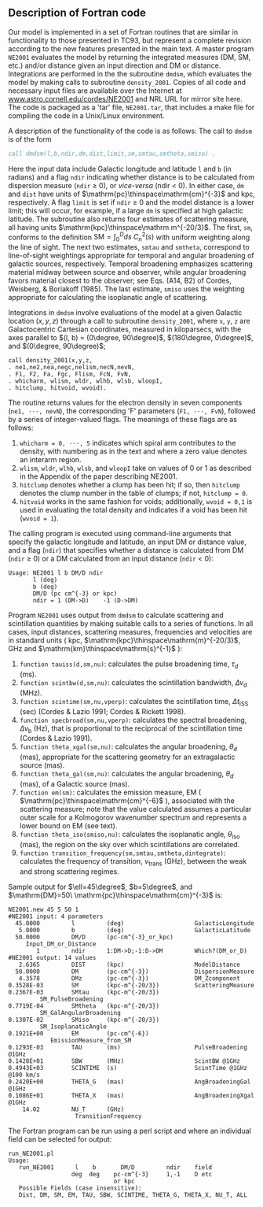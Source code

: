 ## Description of Fortran code
Our model is implemented in a set of Fortran routines that are similar in functionality to those presented in TC93, but represent a complete revision according to the new features presented in the main text. A master program `NE2001` evaluates the model by returning the integrated measures (DM, SM, etc.) and/or distance given an input direction and DM or distance. Integrations are performed in the the subroutine `dmdsm`, which evaluates the model by making calls to subroutine `density_2001`. Copies of all code and necessary input files are available over the Internet at www.astro.cornell.edu/cordes/NE2001 and NRL URL for mirror site here. The code is packaged as a 'tar' file, `NE2001.tar`, that includes a make file for compiling the code in a Unix/Linux environment.

A description of the functionality of the code is as follows: The call to `dmdsm` is of the form
```fortran
call dmdsm(l,b,ndir,dm,dist,limit,sm,smtau,smtheta,smiso) .
```
Here the input data include Galactic longitude and latitude `l` and `b` (in radians) and a flag `ndir` indicating whether distance is to be calculated from dispersion measure (`ndir` $\ge$ 0), or *vice-versa* (ndir < 0). In either case, `dm` and `dist` have units of $\mathrm{pc}\thinspace\mathrm{cm}^{-3}$ and $\mathrm{kpc}$, respectively. A flag `limit` is set if `ndir` $\ge$ 0 and the model distance is a lower limit; this will occur, for example, if a large `dm` is specified at high galactic latitude. The subroutine also returns four estimates of scattering measure, all having units $\mathrm{kpc}\thinspace\mathrm m^{-20/3}$. The first, `sm`, conforms to the definition $\mathrm{SM} = \int_0^D ds\ C^2_n(s)$ with uniform weighting along the line of sight. The next two estimates, `smtau` and `smtheta`, correspond to line-of-sight weightings appropriate for temporal and angular broadening of galactic sources, respectively. Temporal broadening emphasizes scattering material midway between source and observer, while angular broadening favors material closest to the observer; see Eqs. (A14, B2) of Cordes, Weisberg, & Boriakoff (1985). The last estimate, `smiso` uses the weighting appropriate for calculating the isoplanatic angle of scattering.

Integrations in `dmdsm` involve evaluations of the model at a given Galactic location $(x, y, z)$ through a call to subroutine `density_2001`, where `x`, `y`, `z` are Galactocentric Cartesian coordinates, measured in kiloparsecs, with the axes parallel to $(l, b) = (0\degree, 90\degree)$, $(180\degree, 0\degree)$, and $(0\degree, 90\degree)$;
```
call density_2001(x,y,z,
. ne1,ne2,nea,negc,nelism,necN,nevN,
. F1, F2, Fa, Fgc, Flism, FcN, FvN,
. whicharm, wlism, wldr, wlhb, wlsb, wloopI,  
. hitclump, hitvoid, wvoid).  
```
The routine returns values for the electron density in seven components (`ne1, ···, nevN`), the corresponding 'F' parameters (`F1, ···, FvN`), followed by a series of integer-valued flags. The meanings of these flags are as follows:
1. `whicharm = 0, ···, 5` indicates which spiral arm contributes to the density, with numbering as in the text and where a zero value denotes an interarm region.
2. `wlism`, `wldr`, `wlhb`, `wlsb`, and `wloopI` take on values of 0 or 1 as described in the Appendix of the paper describing NE2001.
3. `hitclump` denotes whether a clump has been hit; if so, then `hitclump` denotes the clump number in the table of clumps; if not, `hitclump = 0`.
4. `hitvoid` works in the same fashion for voids; additionally, `wvoid = 0,1` is used in evaluating the total density and indicates if a void has been hit (`wvoid = 1`).

The calling program is executed using command-line arguments that specify the galactic longitude and latitude, an input DM or distance value, and a flag (`ndir`) that specifies whether a distance is calculated from DM (`ndir` $\ge$ 0) or a DM calculated from an input distance (`ndir` < 0):
```
Usage: NE2001 l b DM/D ndir  
       l (deg)  
       b (deg)  
       DM/D (pc cm^{-3} or kpc)  
       ndir = 1 (DM->D)    -1 (D->DM)  
```

Program `NE2001` uses output from `dmdsm` to calculate scattering and scintillation quantities by making suitable calls to a series of functions. In all cases, input distances, scattering measures, frequencies and velocities are in standard units ( $\mathrm{kpc}$, $\mathrm{kpc}\thinspace\mathrm{m}^{-20/3}$, $\mathrm{GHz}$ and $\mathrm{km}\thinspace\mathrm{s}^{-1}$ ):
1. `function tauiss(d,sm,nu)`: calculates the pulse broadening time, $\tau_d$ (ms).
2. `function scintbw(d,sm,nu)`: calculates the scintillation bandwidth, $\Delta\nu_{\mathrm{d}}$ (MHz).
3. `function scintime(sm,nu,vperp)`: calculates the scintillation time, $\Delta t_{\mathrm{ISS}}$ (sec) (Cordes & Lazio 1991; Cordes & Rickett 1998).
4. `function specbroad(sm,nu,vperp)`: calculates the spectral broadening, $\Delta\nu_{\mathrm{b}}$ (Hz), that is proportional to the reciprocal of the scintillation time (Cordes & Lazio 1991).
5. `function theta_xgal(sm,nu)`: calculates the angular broadening, $\theta_d$ (mas), appropriate for the scattering geometry for an extragalactic source (mas).
6. `function theta_gal(sm,nu)`: calculates the angular broadening, $\theta_d$ (mas), of a Galactic source (mas).
7. `function em(sm)`: calculates the emission measure, EM ( $\mathrm{pc}\thinspace\mathrm{cm}^{-6}$ ), associated with the scattering measure; note that the value calculated assumes a particular outer scale for a Kolmogorov wavenumber spectrum and represents a lower bound on EM (see text).
8. `function theta_iso(smiso,nu)`: calculates the isoplanatic angle, $\theta_{\mathrm{iso}}$ (mas), the region on the sky over which scintillations are correlated.  
9. `function transition_frequency(sm,smtau,smtheta,dintegrate)`: calculates the frequency of transition,  $\nu_{\mathrm{trans}}$ (GHz), between the weak and strong scattering regimes.

Sample output for $\ell=45\degree$, $b=5\degree$, and $\mathrm{DM}=50\ \mathrm{pc}\thinspace\mathrm{cm}^{-3}$ is:
```
NE2001.new 45 5 50 1
#NE2001 input: 4 parameters  
  45.0000         l         (deg)                    GalacticLongitude  
   5.0000         b         (deg)                    GalacticLatitude  
  50.0000         DM/D      (pc-cm^{-3}_or_kpc)      Input_DM_or_Distance  
        1         ndir      1:DM->D;-1:D->DM         Which?(DM_or_D)  
#NE2001 output: 14 values  
   2.6365         DIST      (kpc)                    ModelDistance  
  50.0000         DM        (pc-cm^{-3})             DispersionMeasure  
   4.3578         DMz       (pc-cm^{-3})             DM_Zcomponent  
0.3528E-03        SM        (kpc-m^{-20/3})          ScatteringMeasure  
0.2367E-03        SMtau     (kpc-m^{-20/3})          SM_PulseBroadening  
0.7719E-04        SMtheta   (kpc-m^{-20/3})          SM_GalAngularBroadening  
0.1307E-02        SMiso     (kpc-m^{-20/3})          SM_IsoplanaticAngle  
0.1921E+00        EM        (pc-cm^{-6})             EmissionMeasure_from_SM  
0.1293E-03        TAU       (ms)                     PulseBroadening @1GHz  
0.1428E+01        SBW       (MHz)                    ScintBW @1GHz  
0.4943E+03        SCINTIME  (s)                      ScintTime @1GHz @100 km/s  
0.2420E+00        THETA_G   (mas)                    AngBroadeningGal @1GHz  
0.1086E+01        THETA_X   (mas)                    AngBroadeningXgal @1GHz  
    14.02         NU_T      (GHz)                    TransitionFrequency
```
The Fortran program can be run using a perl script and where an individual field can be selected for output:
```
run_NE2001.pl
Usage:  
   run_NE2001      l    b       DM/D         ndir    field    
                  deg  deg    pc-cm^{-3}     1,-1    D etc    
                              or kpc    
   Possible Fields (case insensitive):  
   Dist, DM, SM, EM, TAU, SBW, SCINTIME, THETA_G, THETA_X, NU_T, ALL
```
